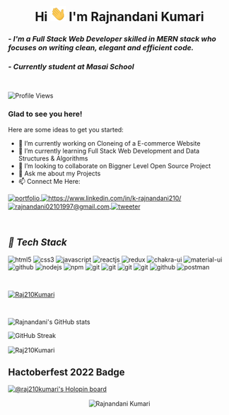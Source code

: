 <h1 align="center">
    Hi
    <img src="https://raw.githubusercontent.com/ABSphreak/ABSphreak/master/gifs/Hi.gif" width="35">
    I'm Rajnandani Kumari
</h1>

<h3>
    <i>- I'm a Full Stack Web Developer skilled in MERN stack who focuses on writing clean, elegant and efficient code.</i>
</h3>

<h3>
    <i>- Currently student at Masai School</i>
</h3>
<br>


![Profile Views](https://komarev.com/ghpvc/?username=Raj210Kumari&style=plastic&color=blue)

### Glad to see you here! 


<!--
**Raj210Kumari/Raj210Kumari** is a ✨ _special_ ✨ repository because its `README.md` (this file) appears on your GitHub profile. -->

Here are some ideas to get you started:

- 🔭 I’m currently working on Cloneing of a E-commerce Website 
- 🌱 I’m currently learning Full Stack Web Development and Data Structures & Algorithms
- 👯 I’m looking to collaborate on Biggner Level Open Source Project
- 💬 Ask me about my Projects
- 📫 Connect Me Here: 
<p align="left">
    <a href="https://raj210kumari.github.io/">
        <img align="center" src="https://img.shields.io/badge/Portfolio-18A303?style=for-the-badge&logo=ionic&logoColor=white" alt="portfolio" />
    </a>
    <a href="https://www.linkedin.com/in/k-rajnandani210/">
        <img align="center" src="https://img.shields.io/badge/LinkedIn-0077B5?style=for-the-badge&logo=linkedin&logoColor=white" alt="https://www.linkedin.com/in/k-rajnandani210/" />
    </a>
    <a title="rajnandani02101997@gmail.com" href="mailto:rajnandani02101997@gmail.com">
        <img align="center" src="https://img.shields.io/badge/Gmail-D14836?style=for-the-badge&logo=gmail&logoColor=white" alt="rajnandani02101997@gmail.com" />
    </a>
    <a href="https://twitter.com/Girl_WhoCode">
        <img align="center" src="https://img.shields.io/badge/Twitter-1DA1F2?style=for-the-badge&logo=twitter&logoColor=white" alt="tweeter" />
    </a>
</p>
<br>

## <i>💼 Tech Stack</i>

<p>
    <img src="https://img.shields.io/badge/HTML5-E34F26?style=for-the-badge&logo=html5&logoColor=white" alt="html5" />
    <img src="https://img.shields.io/badge/CSS3-1572B6?style=for-the-badge&logo=css3&logoColor=white" alt="css3" />
    <img src="https://img.shields.io/badge/JavaScript-323330?style=for-the-badge&logo=javascript&logoColor=F7DF1E" alt="javascript" />
    <img src="https://img.shields.io/badge/React-20232A?style=for-the-badge&logo=react&logoColor=61DAFB" alt="reactjs" />
    <img src="https://img.shields.io/badge/Redux-593D88?style=for-the-badge&logo=redux&logoColor=white" alt="redux" />
    <img src="https://img.shields.io/badge/Chakra%20UI-3bc7bd?style=for-the-badge&logo=chakraui&logoColor=white" alt="chakra-ui" />
    <img src="https://img.shields.io/badge/Material%20UI-007FFF?style=for-the-badge&logo=mui&logoColor=white"  alt="material-ui"/>
    <img src="https://img.shields.io/badge/GitHub-100000?style=for-the-badge&logo=github&logoColor=white" alt="github" />
    <img src="https://img.shields.io/badge/Node.js-339933?style=for-the-badge&logo=nodedotjs&logoColor=white" alt="nodejs" />
    <img src="https://img.shields.io/badge/npm-CB3837?style=for-the-badge&logo=npm&logoColor=white" alt="npm" />
    <img src="https://img.shields.io/badge/heroku-%23430098.svg?style=for-the-badge&logo=heroku&logoColor=white" alt="git"/>
    <img src="https://img.shields.io/badge/netlify-%23000000.svg?style=for-the-badge&logo=netlify&logoColor=#00C7B7" alt="git"/>
    <img src="https://img.shields.io/badge/vercel-%23000000.svg?style=for-the-badge&logo=vercel&logoColor=whit" alt="git"/>
    <img src="https://img.shields.io/badge/Git-f44d27?style=for-the-badge&logo=git&logoColor=white" alt="git"/>
    <img src="https://img.shields.io/badge/GitHub-100000?style=for-the-badge&logo=github&logoColor=white" alt="github"/>
    <img src ="https://img.shields.io/badge/Postman-FF6C37?style=for-the-badge&logo=postman&logoColor=white" alt="postman">
    
</p>
<br/>

<p align="left"> <a href="https://github.com/ryo-ma/github-profile-trophy"><img src="https://github-profile-trophy.vercel.app/?username=Raj210Kumari" alt="Raj210Kumari" /></a> </p>
<br>

![Rajnandani's GitHub stats](https://github-readme-stats.vercel.app/api?username=Raj210Kumari&show_icons=true&theme=highcontrast)

![GitHub Streak](https://github-readme-streak-stats.herokuapp.com/?user=Raj210Kumari&theme=highcontrast&fire=f7a305&ring=b0d90b&currStreakLabel=b0d90b)


 <img align="center" src="https://github-readme-stats.vercel.app/api/top-langs/?username=Raj210Kumari&layout=compact&exclude_repo=Lybrate-Website-Clone-Version-2.0,Lybrate-Website-Clone,Adidas-Clone&hide=Shell&border_radius=0&theme=dark" alt="Raj210Kumari" height="139" />

## Hactoberfest 2022 Badge

[![@raj210kumari's Holopin board](https://holopin.me/raj210kumari)](https://holopin.io/@raj210kumari)

<p align="center"><img width="800px" src="https://github-profile-summary-cards.vercel.app/api/cards/profile-details?username=Raj210Kumari&theme=github_dark" alt="Rajnandani Kumari" align = "center"/></p>
